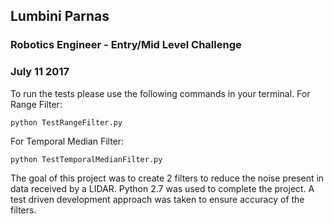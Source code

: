 ## Lumbini Parnas 
### Robotics Engineer - Entry/Mid Level Challenge
### July 11 2017

To run the tests please use the following commands in your terminal.
For Range Filter:

	python TestRangeFilter.py
For Temporal Median Filter:

	python TestTemporalMedianFilter.py

The goal of this project was to create 2 filters to reduce the noise present in data received by a LIDAR. Python 2.7 was used to complete the project. A test driven development approach was taken to ensure accuracy of the filters. 
